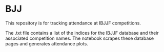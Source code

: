 # BJJ
This repository is for tracking attendance at IBJJF competitions.

The .txt file contains a list of the indices for the IBJJF database and their associated competition names.
The notebook scrapes these database pages and generates attendance plots.
